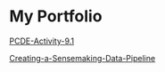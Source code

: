 # My Portfolio
<a href="https://github.com/sandip86/PCDE-Activity-9.1"> PCDE-Activity-9.1 </a>

<a href="https://github.com/sandip86/Creating-a-Sensemaking-Data-Pipeline/tree/main"> Creating-a-Sensemaking-Data-Pipeline </a>
